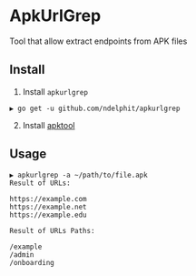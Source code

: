 # ApkUrlGrep
Tool that allow extract endpoints from APK files


## Install
1) Install `apkurlgrep`
```
▶ go get -u github.com/ndelphit/apkurlgrep
```
2) Install [apktool](https://ibotpeaches.github.io/Apktool/install/)


## Usage


```
▶ apkurlgrep -a ~/path/to/file.apk
Result of URLs:

https://example.com
https://example.net
https://example.edu

Result of URLs Paths:

/example
/admin
/onboarding
```
